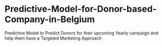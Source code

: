 # Predictive-Model-for-Donor-based-Company-in-Belgium
Predictive Model to Predict Donors for their upcoming Yearly campaign and help them have a Targeted Marketing Approach
